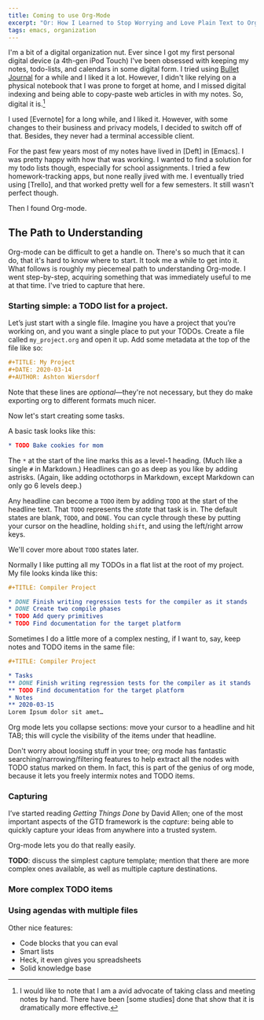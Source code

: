 ```yaml
---
title: Coming to use Org-Mode
excerpt: "Or: How I Learned to Stop Worrying and Love Plain Text to Organize my Life"
tags: emacs, organization
---
```


<!-- The killer features for me: -->

<!--  - Capture anywhere -->
<!--  - beorg on mobile -->
<!--  - linking between files -->
<!--  - attachments + git = 😍 -->

I'm a bit of a digital organization nut. Ever since I got my first personal digital device (a 4th-gen iPod Touch) I've been obsessed with keeping my notes, todo-lists, and calendars in some digital form. I tried using [Bullet Journal](https://bulletjournal.com/pages/learn) for a while and I liked it a lot. However, I didn't like relying on a physical notebook that I was prone to forget at home, and I missed digital indexing and being able to copy-paste web articles in with my notes. So, digital it is.[^1]

I used [Evernote] for a long while, and I liked it. However, with some changes to their business and privacy models, I decided to switch off of that. Besides, they never had a terminal accessible client.

For the past few years most of my notes have lived in [Deft] in [Emacs]. I was pretty happy with how that was working. I wanted to find a solution for my todo lists though, especially for school assignments. I tried a few homework-tracking apps, but none really jived with me. I eventually tried using [Trello], and that worked pretty well for a few semesters. It still wasn't perfect though.

Then I found Org-mode.

## The Path to Understanding

Org-mode can be difficult to get a handle on. There's so much that it can do, that it's hard to know where to start. It took me a while to get into it. What follows is roughly my piecemeal path to understanding Org-mode. I went step-by-step, acquiring something that was immediately useful to me at that time. I've tried to capture that here.

### Starting simple: a TODO list for a project.

Let’s just start with a single file. Imagine you have a project that you’re working on, and you want a single place to put your TODOs. Create a file called `my_project.org` and open it up. Add some metadata at the top of the file like so:

```org
#+TITLE: My Project
#+DATE: 2020-03-14
#+AUTHOR: Ashton Wiersdorf
```

Note that these lines are *optional*—they're not necessary, but they do make exporting org to different formats much nicer.

Now let's start creating some tasks.

A basic task looks like this:

```org
* TODO Bake cookies for mom
```

The `*` at the start of the line marks this as a level-1 heading. (Much like a single `#` in Markdown.) Headlines can go as deep as you like by adding astrisks. (Again, like adding octothorps in Markdown, except Markdown can only go 6 levels deep.)

Any headline can become a `TODO` item by adding `TODO` at the start of the headline text. That `TODO` represents the *state* that task is in. The default states are blank, `TODO`, and `DONE`. You can cycle through these by putting your cursor on the headline, holding `shift`, and using the left/right arrow keys.

We'll cover more about `TODO` states later.

Normally I like putting all my TODOs in a flat list at the root of my project. My file looks kinda like this:

```org
#+TITLE: Compiler Project

* DONE Finish writing regression tests for the compiler as it stands
* DONE Create two compile phases
* TODO Add query primitives
* TODO Find documentation for the target platform
```

Sometimes I do a little more of a complex nesting, if I want to, say, keep notes and TODO items in the same file:

```org
#+TITLE: Compiler Project

* Tasks
** DONE Finish writing regression tests for the compiler as it stands
** TODO Find documentation for the target platform
* Notes
** 2020-03-15
Lorem Ipsum dolor sit amet…
```

Org mode lets you collapse sections: move your cursor to a headline and hit TAB; this will cycle the visibility of the items under that headline.

Don't worry about loosing stuff in your tree; org mode has fantastic searching/narrowing/filtering features to help extract all the nodes with TODO status marked on them. In fact, this is part of the genius of org mode, because it lets you freely intermix notes and TODO items.

### Capturing

I’ve started reading *Getting Things Done* by David Allen; one of the most important aspects of the GTD framework is the *capture*: being able to quickly capture your ideas from anywhere into a trusted system.

Org-mode lets you do that really easily.

**TODO**: discuss the simplest capture template; mention that there are more complex ones available, as well as multiple capture destinations.

### More complex TODO items

<!-- TODO: talk about deadlines and tags -->

### Using agendas with multiple files

Other nice features:
 - Code blocks that you can eval
 - Smart lists
 - Heck, it even gives you spreadsheets
 - Solid knowledge base

[^1]: I would like to note that I am a avid advocate of taking class and meeting notes by hand. There have been [some studies] done that show that it is dramatically more effective.
